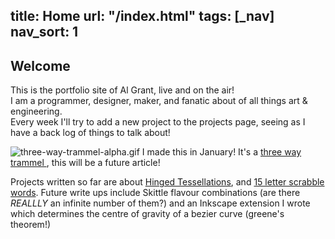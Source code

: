 title: Home
url: "/index.html"
tags: [_nav]
nav_sort: 1
---

## Welcome

This is the portfolio site of Al Grant, live and on the air! <br>
I am a programmer, designer, maker, and fanatic about of all things art & engineering. <br>
Every week I'll try to add a new project to the projects page, seeing as I have a back log of things to talk about!

![three-way-trammel-alpha.gif](/images/three-way-trammel-alpha.gif)
<span class="caption"> I made this in January! It's a <a href="http://en.wikipedia.org/wiki/Trammel_of_Archimedes"> three way trammel </a>, this will be a future article!</span>

Projects written so far are about [Hinged Tessellations](/projects/hinged-tessellations), and [15 letter scrabble words](/projects/scrabble-15).  Future write ups include Skittle flavour combinations (are there _REALLLY_ an infinite number of them?) and an Inkscape extension I wrote which determines the centre of gravity of a bezier curve (greene's theorem!)
